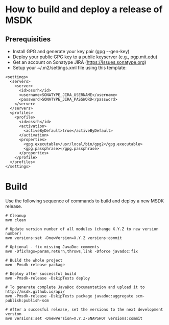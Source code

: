 
# How to build and deploy a release of MSDK

## Prerequisities

* Install GPG and generate your key pair (gpg --gen-key)
* Deploy your public GPG key to a public keyserver (e.g., pgp.mit.edu)
* Get an account on Sonatype JIRA (https://issues.sonatype.org)
* Setup your ~/.m2/settings.xml file using this template:

```
<settings>
  <servers>
    <server>
      <id>ossrh</id>
      <username>SONATYPE_JIRA_USERNAME</username>
      <password>SONATYPE_JIRA_PASSWORD</password>
    </server>
  </servers>
  <profiles>
    <profile>
      <id>ossrh</id>
      <activation>
        <activeByDefault>true</activeByDefault>
      </activation>
      <properties>
        <gpg.executable>/usr/local/bin/gpg2</gpg.executable>
        <gpg.passphrase></gpg.passphrase>
      </properties>
    </profile>
  </profiles>
</settings>
```

# Build

Use the following sequence of commands to build and deploy a new MSDK release.

```
# Cleanup 
mvn clean

# Update version number of all modules (change X.Y.Z to new version number)
mvn versions:set -DnewVersion=X.Y.Z versions:commit

# Optional - fix missing JavaDoc comments
mvn -DfixTags=param,return,throws,link -Dforce javadoc:fix

# Build the whole project
mvn -Pmsdk-release package

# Deploy after successful build
mvn -Pmsdk-release -DskipTests deploy

# To generate complete JavaDoc documentation and upload it to http://msdk.github.io/api/
mvn -Pmsdk-release -DskipTests package javadoc:aggregate scm-publish:publish-scm

# After a succesful release, set the versions to the next development version
mvn versions:set -DnewVersion=X.Y.Z-SNAPSHOT versions:commit
```
